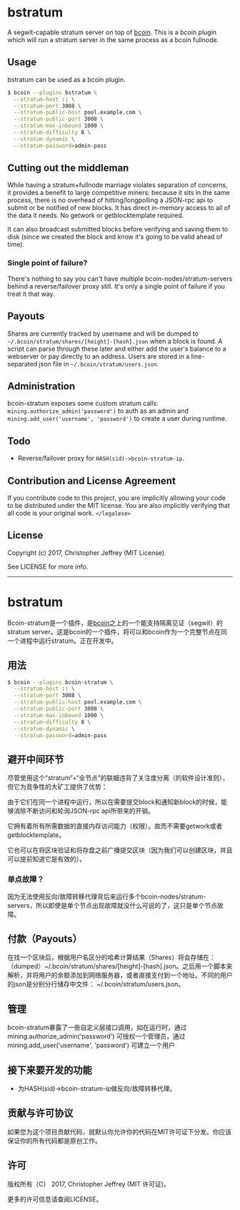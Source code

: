 # bstratum

A segwit-capable stratum server on top of [bcoin][bcoin]. This is a bcoin
plugin which will run a stratum server in the same process as a bcoin fullnode.

## Usage

bstratum can be used as a bcoin plugin.

``` bash
$ bcoin --plugins bstratum \
  --stratum-host :: \
  --stratum-port 3008 \
  --stratum-public-host pool.example.com \
  --stratum-public-port 3008 \
  --stratum-max-inbound 1000 \
  --stratum-difficulty 8 \
  --stratum-dynamic \
  --stratum-password=admin-pass
```

## Cutting out the middleman

While having a stratum+fullnode marriage violates separation of concerns, it
provides a benefit to large competitive miners: because it sits in the same
process, there is no overhead of hitting/longpolling a JSON-rpc api to submit
or be notified of new blocks. It has direct in-memory access to all of the data
it needs. No getwork or getblocktemplate required.

It can also broadcast submitted blocks before verifying and saving them to disk
(since we created the block and know it's going to be valid ahead of time).

### Single point of failure?

There's nothing to say you can't have multiple bcoin-nodes/stratum-servers
behind a reverse/failover proxy still. It's only a single point of failure if
you treat it that way.

## Payouts

Shares are currently tracked by username and will be dumped to
`~/.bcoin/stratum/shares/[height]-[hash].json` when a block is found. A script
can parse through these later and either add the user's balance to a webserver
or pay directly to an address. Users are stored in a line-separated json file
in `~/.bcoin/stratum/users.json`.

## Administration

bcoin-stratum exposes some custom stratum calls:
`mining.authorize_admin('password')` to auth as an admin and
`mining.add_user('username', 'password')` to create a user during runtime.

## Todo

- Reverse/failover proxy for `HASH(sid)->bcoin-stratum-ip`.

## Contribution and License Agreement

If you contribute code to this project, you are implicitly allowing your code
to be distributed under the MIT license. You are also implicitly verifying that
all code is your original work. `</legalese>`

## License

Copyright (c) 2017, Christopher Jeffrey (MIT License).

See LICENSE for more info.

---

# bstratum

Bcoin-stratum是一个插件，是[bcoin][bcoin]之上的一个能支持隔离见证（segwit）的stratum server。这是bcoin的一个插件，将可以和bcoin作为一个完整节点在同一个进程中运行stratum。正在开发中。

## 用法

``` bash
$ bcoin --plugins bcoin-stratum \
  --stratum-host :: \
  --stratum-port 3008 \
  --stratum-public-host pool.example.com \
  --stratum-public-port 3008 \
  --stratum-max-inbound 1000 \
  --stratum-difficulty 8 \
  --stratum-dynamic \
  --stratum-password=admin-pass
```

## 避开中间环节

尽管使用这个“stratum”+“全节点”的联姻违背了关注度分离（的软件设计准则），但它为竞争性的大矿工提供了优势：

由于它们在同一个进程中运行，所以在需要提交block和通知新block的时候，能够消除不断访问和轮询JSON-rpc api所带来的开销。

它拥有着所有所需数据的直接内存访问能力（权限）。故而不需要getwork或者getblocktemplate。

它也可以在将区块验证和将存盘之前广播提交区块（因为我们可以创建区块，并且可以提前知道它是有效的）。

### 单点故障？

因为无法使用反向/故障转移代理背后来运行多个bcoin-nodes/stratum-servers，所以即使是单个节点出现故障就没什么可说的了，这只是单个节点故障。

## 付款（Payouts）

在找一个区块后，根据用户名区分的哈希计算结果（Shares）将会存储在：（dumped）~/.bcoin/stratum/shares/[height]-[hash].json。之后用一个脚本来解析，并将用户的余额添加到网络服务器，或者直接支付到一个地址。不同的用户的json是分别分行储存中文件： ~/.bcoin/stratum/users.json。

## 管理

bcoin-stratum暴露了一些自定义层接口调用，如在运行时，通过mining.authorize_admin('password') 可授权一个管理员，通过mining.add_user('username', 'password') 可建立一个用户

## 接下来要开发的功能

- 为HASH(sid)->bcoin-stratum-ip做反向/故障转移代理。

## 贡献与许可协议

如果您为这个项目贡献代码，就默认你允许你的代码在MIT许可证下分发。你应该保证你的所有代码都是原创工作。</legalese>

## 许可

版权所有（C） 2017, Christopher Jeffrey (MIT 许可证)。

更多的许可信息请查阅LICENSE。

[bcoin]: https://github.com/bcoin-org/bcoin
